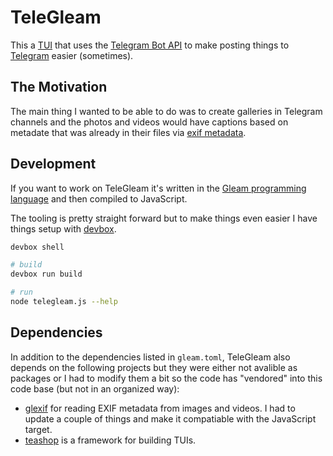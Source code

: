 # TeleGleam

This a [TUI](https://en.wikipedia.org/wiki/Text-based_user_interface) that uses the [Telegram Bot API](https://core.telegram.org/bots/api) to make posting things to [Telegram](https://telegram.org) easier (sometimes).

## The Motivation

The main thing I wanted to be able to do was to create galleries in Telegram channels and the photos and videos would have captions based on metadate that was already in their files via [exif metadata](https://en.wikipedia.org/wiki/Exif).

## Development

If you want to work on TeleGleam it's written in the [Gleam programming language](https://gleam-lang.org/) and then compiled to JavaScript.

The tooling is pretty straight forward but to make things even easier I have things setup with [devbox](https://www.jetify.com/devbox).

```sh
devbox shell

# build
devbox run build

# run
node telegleam.js --help
```

## Dependencies

In addition to the dependencies listed in `gleam.toml`, TeleGleam also depends on the following projects but they were either not avalible as packages or I had to modify them a bit so the code has "vendored" into this code base (but not in an organized way):

- [glexif](https://github.com/justinrassier/glexif) for reading EXIF metadata from images and videos. I had to update a couple of things and make it compatiable with the JavaScript target.
- [teashop](https://github.com/erikareads/teashop) is a framework for building TUIs.
